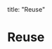 <frontmatter>
title: "Reuse"
</frontmatter>

<link rel="stylesheet" href="{{baseUrl}}/css/textbook.css">

<div class="website-content" id="all">

# Reuse

<panel header="## Introduction" type="seamless" alt="introduction" expanded >
  <include src="introduction/index.md#main" />
</panel>

<panel header="## APIs" type="seamless" alt="apis" expanded >
  <include src="apis/index.md#main" />
</panel>

<panel header="## Libraries" type="seamless" alt="libraries" expanded >
  <include src="libraries/index.md#main" />
</panel>

<panel header="## Frameworks" type="seamless" alt="frameworks" expanded >
  <include src="frameworks/index.md#main" />
</panel>

<panel header="## Platforms" type="seamless" alt="platforms" expanded >
  <include src="platforms/index.md#main" />
</panel>

<panel header="## Cloud Computing" type="seamless" alt="platforms" expanded >
  <include src="cloudComputing/index.md#main" />
</panel>

</div>

